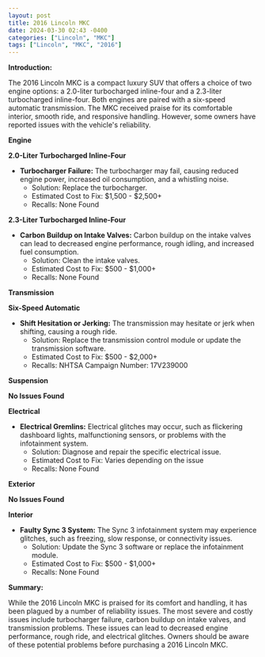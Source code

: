 ```yaml
---
layout: post
title: 2016 Lincoln MKC
date: 2024-03-30 02:43 -0400
categories: ["Lincoln", "MKC"]
tags: ["Lincoln", "MKC", "2016"]
---
```

**Introduction:**

The 2016 Lincoln MKC is a compact luxury SUV that offers a choice of two engine options: a 2.0-liter turbocharged inline-four and a 2.3-liter turbocharged inline-four. Both engines are paired with a six-speed automatic transmission. The MKC received praise for its comfortable interior, smooth ride, and responsive handling. However, some owners have reported issues with the vehicle's reliability.

**Engine**

**2.0-Liter Turbocharged Inline-Four**

* **Turbocharger Failure:** The turbocharger may fail, causing reduced engine power, increased oil consumption, and a whistling noise.
    * Solution: Replace the turbocharger.
    * Estimated Cost to Fix: $1,500 - $2,500+
    * Recalls: None Found

**2.3-Liter Turbocharged Inline-Four**

* **Carbon Buildup on Intake Valves:** Carbon buildup on the intake valves can lead to decreased engine performance, rough idling, and increased fuel consumption.
    * Solution: Clean the intake valves.
    * Estimated Cost to Fix: $500 - $1,000+
    * Recalls: None Found

**Transmission**

**Six-Speed Automatic**

* **Shift Hesitation or Jerking:** The transmission may hesitate or jerk when shifting, causing a rough ride.
    * Solution: Replace the transmission control module or update the transmission software.
    * Estimated Cost to Fix: $500 - $2,000+
    * Recalls: NHTSA Campaign Number: 17V239000

**Suspension**

**No Issues Found**

**Electrical**

* **Electrical Gremlins:** Electrical glitches may occur, such as flickering dashboard lights, malfunctioning sensors, or problems with the infotainment system.
    * Solution: Diagnose and repair the specific electrical issue.
    * Estimated Cost to Fix: Varies depending on the issue
    * Recalls: None Found

**Exterior**

**No Issues Found**

**Interior**

* **Faulty Sync 3 System:** The Sync 3 infotainment system may experience glitches, such as freezing, slow response, or connectivity issues.
    * Solution: Update the Sync 3 software or replace the infotainment module.
    * Estimated Cost to Fix: $500 - $1,000+
    * Recalls: None Found

**Summary:**

While the 2016 Lincoln MKC is praised for its comfort and handling, it has been plagued by a number of reliability issues. The most severe and costly issues include turbocharger failure, carbon buildup on intake valves, and transmission problems. These issues can lead to decreased engine performance, rough ride, and electrical glitches. Owners should be aware of these potential problems before purchasing a 2016 Lincoln MKC.
